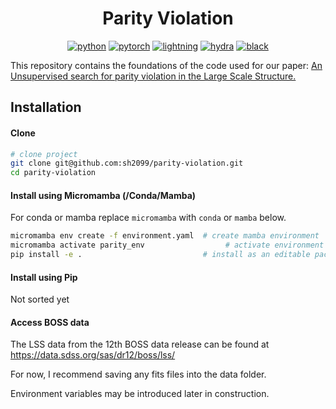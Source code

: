 <div align="center">

# Parity Violation

[![python](https://img.shields.io/badge/-Python_3.13-blue?logo=python&logoColor=white)](https://github.com/pre-commit/pre-commit)
[![pytorch](https://img.shields.io/badge/PyTorch_2.1-ee4c2c?logo=pytorch&logoColor=white)](https://pytorch.org/get-started/locally/)
[![lightning](https://img.shields.io/badge/-Lightning_2.0+-792ee5?logo=pytorchlightning&logoColor=white)](https://pytorchlightning.ai/)
[![hydra](https://img.shields.io/badge/Config-Hydra_1.3-89b8cd)](https://hydra.cc/)
[![black](https://img.shields.io/badge/Code%20Style-Black-black.svg?labelColor=gray)](https://black.readthedocs.io/en/stable/)
  
</div>

This repository contains the foundations of the code used for our paper: [An Unsupervised search for parity violation in the Large Scale Structure.](https://arxiv.org/abs/2410.16030)

## Installation

#### Clone

```bash
# clone project
git clone git@github.com:sh2099/parity-violation.git
cd parity-violation
```

#### Install using Micromamba (/Conda/Mamba)

For conda or mamba replace `micromamba` with `conda` or `mamba` below.

```bash
micromamba env create -f environment.yaml  # create mamba environment
micromamba activate parity_env                  # activate environment
pip install -e .                           # install as an editable package
```

#### Install using Pip

Not sorted yet


#### Access BOSS data

The LSS data from the 12th BOSS data release can be found at https://data.sdss.org/sas/dr12/boss/lss/

For now, I recommend saving any fits files into the data folder.

Environment variables may be introduced later in construction.

